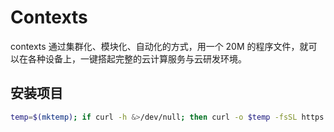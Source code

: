 # Contexts
contexts 通过集群化、模块化、自动化的方式，用一个 20M 的程序文件，就可以在各种设备上，一键搭起完整的云计算服务与云研发环境。

## 安装项目
```sh
temp=$(mktemp); if curl -h &>/dev/null; then curl -o $temp -fsSL https://shylinux.com; else wget -O $temp -q https://shylinux.com; fi; source $temp binary
```
